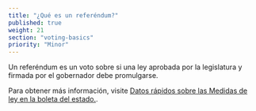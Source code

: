 ```yaml
---
title: "¿Qué es un referéndum?"
published: true
weight: 21
section: "voting-basics"
priority: "Minor"
---
```


Un referéndum es un voto sobre si una ley aprobada por la legislatura y firmada por el gobernador debe promulgarse.

Para obtener más información, visite [Datos rápidos sobre las Medidas de ley en la boleta del estado.](http://www.easyvoterguide.org/wp-content/uploads/2016/03/2016-FastFacts-BallotMeasures.pdf). 